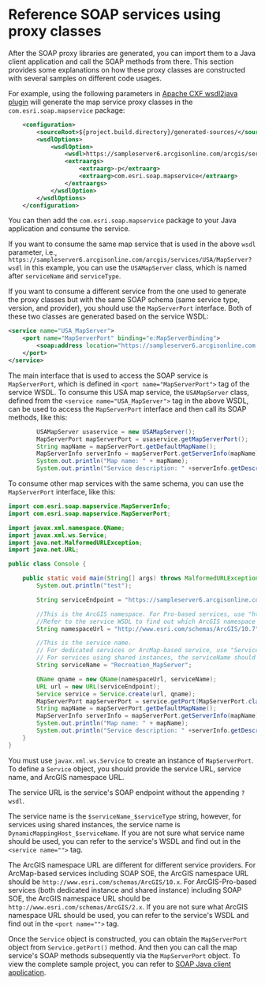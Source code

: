 # Reference SOAP services using proxy classes

After the SOAP proxy libraries are generated, you can import them to a Java client application and call the SOAP methods from there. This section provides some explanations on how these proxy classes are constructed with several samples on different code usages.

For example, using the following parameters in [Apache CXF wsdl2java plugin](1-use-the-apache-cxf-wsdl2java-tool.md) will generate the map service proxy classes in the `com.esri.soap.mapservice` package:

``` xml
    <configuration>
        <sourceRoot>${project.build.directory}/generated-sources/</sourceRoot>
        <wsdlOptions>
            <wsdlOption>
                <wsdl>https://sampleserver6.arcgisonline.com/arcgis/services/USA/MapServer?wsdl</wsdl>
                <extraargs>
                    <extraarg>-p</extraarg>
                    <extraarg>com.esri.soap.mapservice</extraarg>
                </extraargs>
            </wsdlOption>
        </wsdlOptions>
    </configuration>
```

You can then add the `com.esri.soap.mapservice` package to your Java application and consume the service. 

If you want to consume the same map service that is used in the above `wsdl` parameter, i.e., `https://sampleserver6.arcgisonline.com/arcgis/services/USA/MapServer?wsdl` in this example, you can use the `USAMapServer` class, which is named after `serviceName` and `serviceType`. 

If you want to consume a different service from the one used to generate the proxy classes but with the same SOAP schema (same service type, version, and provider), you should use the `MapServerPort` interface. Both of these two classes are generated based on the service WSDL:

``` xml
<service name="USA_MapServer">
    <port name="MapServerPort" binding="e:MapServerBinding">
        <soap:address location="https://sampleserver6.arcgisonline.com:443/arcgis/services/USA/MapServer"/>
    </port>
</service>
```

The main interface that is used to access the SOAP service is `MapServerPort`, which is defined in `<port name="MapServerPort">` tag of the service WSDL. To consume this USA map service, the `USAMapServer` class, defined from the `<service name="USA_MapServer">` tag in the above WSDL, can be used to access the `MapServerPort` interface and then call its SOAP methods, like this:

``` java
        USAMapServer usaservice = new USAMapServer();
        MapServerPort mapServerPort = usaservice.getMapServerPort();
        String mapName = mapServerPort.getDefaultMapName();
        MapServerInfo serverInfo = mapServerPort.getServerInfo(mapName);
        System.out.println("Map name: " + mapName);
        System.out.println("Service description: " +serverInfo.getDescription());
```

To consume other map services with the same schema, you can use the `MapServerPort` interface, like this:

``` java
import com.esri.soap.mapservice.MapServerInfo;
import com.esri.soap.mapservice.MapServerPort;

import javax.xml.namespace.QName;
import javax.xml.ws.Service;
import java.net.MalformedURLException;
import java.net.URL;

public class Console {

    public static void main(String[] args) throws MalformedURLException {
        System.out.println("test");

        String serviceEndpoint = "https://sampleserver6.arcgisonline.com/arcgis/services/Recreation/MapServer";

        //This is the ArcGIS namespace. For Pro-based services, use "http://www.esri.com/schemas/ArcGIS/2.x"
        //Refer to the service WSDL to find out which ArcGIS namespace URL should be used.
        String namespaceUrl = "http://www.esri.com/schemas/ArcGIS/10.7";

        //This is the service name.
        // For dedicated services or ArcMap-based service, use "ServiceName_ServiceType", e.g.,"Recreation_MapServer";
        // For services using shared instances, the serviceName should be "DynamicMappingHost_MapServer"
        String serviceName = "Recreation_MapServer";

        QName qname = new QName(namespaceUrl, serviceName);
        URL url = new URL(serviceEndpoint);
        Service service = Service.create(url, qname);
        MapServerPort mapServerPort = service.getPort(MapServerPort.class);
        String mapName = mapServerPort.getDefaultMapName();
        MapServerInfo serverInfo = mapServerPort.getServerInfo(mapName);
        System.out.println("Map name: " + mapName);
        System.out.println("Service description: " +serverInfo.getDescription());
    }
}

```

You must use `javax.xml.ws.Service` to create an instance of `MapServerPort`. To define a `Service` object, you should provide the service URL, service name, and ArcGIS namespace URL. 

The service URL is the service's SOAP endpoint without the appending `?wsdl`. 

The service name is the `$serviceName_$serviceType` string, however, for services using shared instances, the service name is `DynamicMappingHost_$serviceName`. If you are not sure what service name should be used, you can refer to the service's WSDL and find out in the `<service name="">` tag.

The ArcGIS namespace URL are different for different service providers. For ArcMap-based services including SOAP SOE, the ArcGIS namespace URL should be `http://www.esri.com/schemas/ArcGIS/10.x`. For ArcGIS-Pro-based services (both dedicated instance and shared instance) including SOAP SOE, the ArcGIS namespace URL should be `http://www.esri.com/schemas/ArcGIS/2.x`. If you are not sure what ArcGIS namespace URL should be used, you can refer to the service's WSDL and find out in the `<port name="">` tag.

Once the `Service` object is constructed, you can obtain the `MapServerPort` object from `Service.getPort()` method. And then you can call the map service's SOAP methods subsequently via the `MapServerPort` object. To view the complete sample project, you can refer to [SOAP Java client application](../2.%20Consume%20public%20SOAP%20services).
